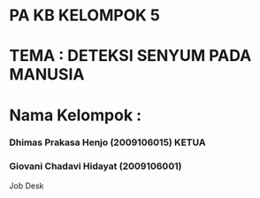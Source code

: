 # PA KB KELOMPOK 5

# TEMA : DETEKSI SENYUM PADA MANUSIA

# Nama Kelompok :
###  Dhimas Prakasa Henjo (2009106015) KETUA
###  Giovani Chadavi Hidayat (2009106001)

Job Desk
